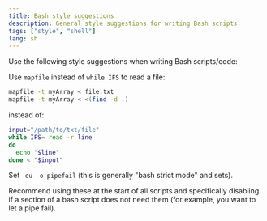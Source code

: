 ```yaml
---
title: Bash style suggestions
description: General style suggestions for writing Bash scripts.
tags: ["style", "shell"]
lang: sh
---
```


Use the following style suggestions when writing Bash scripts/code:

Use `mapfile` instead of `while IFS` to read a file:

```sh
mapfile -t myArray < file.txt
mapfile -t myArray < <(find -d .)
```

instead of:

```sh
input="/path/to/txt/file"
while IFS= read -r line
do
  echo "$line"
done < "$input"
```


Set `-eu -o pipefail` (this is generally "bash strict mode" and sets).

Recommend using these at the start of all scripts and specifically disabling if a section of a bash script does not need them (for example, you want to let a pipe fail).
